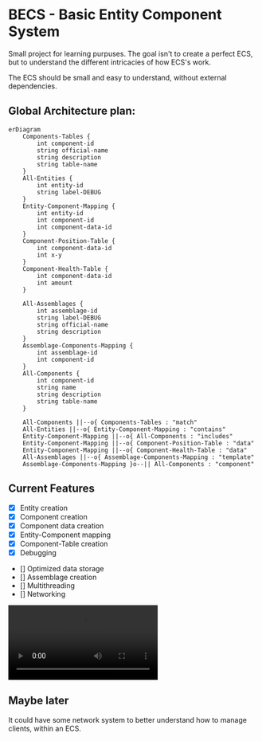 # BECS - Basic Entity Component System

Small project for learning purpuses.
The goal isn't to create a perfect ECS, but to understand the different intricacies of how ECS's work.

The ECS should be small and easy to understand, without external dependencies.

## Global Architecture plan:

```mermaid
erDiagram
    Components-Tables {
        int component-id
        string official-name
        string description
        string table-name
    }
    All-Entities {
        int entity-id
        string label-DEBUG
    }
    Entity-Component-Mapping {
        int entity-id
        int component-id
        int component-data-id
    }
    Component-Position-Table {
        int component-data-id
        int x-y
    }
    Component-Health-Table {
        int component-data-id
        int amount
    }

    All-Assemblages {
        int assemblage-id
        string label-DEBUG
        string official-name
        string description
    }
    Assemblage-Components-Mapping {
        int assemblage-id
        int component-id
    }
    All-Components {
        int component-id
        string name
        string description
        string table-name
    }

    All-Components ||--o{ Components-Tables : "match"
    All-Entities ||--o{ Entity-Component-Mapping : "contains"
    Entity-Component-Mapping ||--o{ All-Components : "includes"
    Entity-Component-Mapping ||--o{ Component-Position-Table : "data"
    Entity-Component-Mapping ||--o{ Component-Health-Table : "data"
    All-Assemblages ||--o{ Assemblage-Components-Mapping : "template"
    Assemblage-Components-Mapping }o--|| All-Components : "component"
```

## Current Features

- [x] Entity creation
- [x] Component creation
- [x] Component data creation
- [x] Entity-Component mapping
- [x] Component-Table creation
- [x] Debugging
- [] Optimized data storage
- [] Assemblage creation
- [] Multithreading
- [] Networking

![Bouncing balls simulation](.github/boucing-balls.mp4)

## Maybe later

It could have some network system to better understand how to manage clients, within an ECS.
